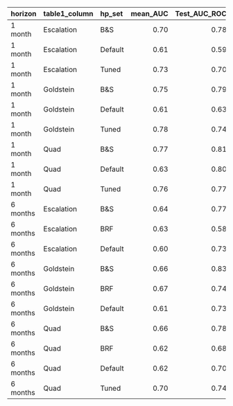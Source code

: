 |horizon  |table1_column |hp_set  | mean_AUC| Test_AUC_ROC|
|:--------|:-------------|:-------|--------:|------------:|
|1 month  |Escalation    |B&S     |     0.70|         0.78|
|1 month  |Escalation    |Default |     0.61|         0.59|
|1 month  |Escalation    |Tuned   |     0.73|         0.70|
|1 month  |Goldstein     |B&S     |     0.75|         0.79|
|1 month  |Goldstein     |Default |     0.61|         0.63|
|1 month  |Goldstein     |Tuned   |     0.78|         0.74|
|1 month  |Quad          |B&S     |     0.77|         0.81|
|1 month  |Quad          |Default |     0.63|         0.80|
|1 month  |Quad          |Tuned   |     0.76|         0.77|
|6 months |Escalation    |B&S     |     0.64|         0.77|
|6 months |Escalation    |BRF     |     0.63|         0.58|
|6 months |Escalation    |Default |     0.60|         0.73|
|6 months |Goldstein     |B&S     |     0.66|         0.83|
|6 months |Goldstein     |BRF     |     0.67|         0.74|
|6 months |Goldstein     |Default |     0.61|         0.73|
|6 months |Quad          |B&S     |     0.66|         0.78|
|6 months |Quad          |BRF     |     0.62|         0.68|
|6 months |Quad          |Default |     0.62|         0.70|
|6 months |Quad          |Tuned   |     0.70|         0.74|
